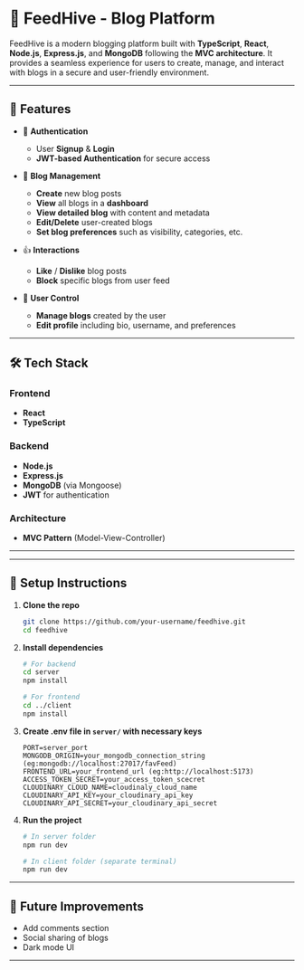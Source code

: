 # 🐝 FeedHive - Blog Platform

FeedHive is a modern blogging platform built with **TypeScript**, **React**, **Node.js**, **Express.js**, and **MongoDB** following the **MVC architecture**. It provides a seamless experience for users to create, manage, and interact with blogs in a secure and user-friendly environment.

---

## 🚀 Features

- 🔐 **Authentication**
  - User **Signup** & **Login**
  - **JWT-based Authentication** for secure access

- 📝 **Blog Management**
  - **Create** new blog posts
  - **View** all blogs in a **dashboard**
  - **View detailed blog** with content and metadata
  - **Edit/Delete** user-created blogs
  - **Set blog preferences** such as visibility, categories, etc.

- 👍 **Interactions**
  - **Like** / **Dislike** blog posts
  - **Block** specific blogs from user feed

- 👤 **User Control**
  - **Manage blogs** created by the user
  - **Edit profile** including bio, username, and preferences

---

## 🛠️ Tech Stack

### Frontend
- **React**
- **TypeScript**

### Backend
- **Node.js**
- **Express.js**
- **MongoDB** (via Mongoose)
- **JWT** for authentication

### Architecture
- **MVC Pattern** (Model-View-Controller)

---

---

## 🧪 Setup Instructions

1. **Clone the repo**
   ```bash
   git clone https://github.com/your-username/feedhive.git
   cd feedhive
   ```

2. **Install dependencies**
   ```bash
   # For backend
   cd server
   npm install

   # For frontend
   cd ../client
   npm install
   ```

3. **Create .env file in `server/` with necessary keys**
   ```env
   PORT=server_port
   MONGODB_ORIGIN=your_mongodb_connection_string (eg:mongodb://localhost:27017/favFeed)
   FRONTEND_URL=your_frontend_url (eg:http://localhost:5173)
   ACCESS_TOKEN_SECRET=your_access_token_scecret
   CLOUDINARY_CLOUD_NAME=cloudinaly_cloud_name
   CLOUDINARY_API_KEY=your_cloudinary_api_key
   CLOUDINARY_API_SECRET=your_cloudinary_api_secret 
   ```

4. **Run the project**
   ```bash
   # In server folder
   npm run dev

   # In client folder (separate terminal)
   npm run dev
   ```

---

## 📌 Future Improvements
- Add comments section
- Social sharing of blogs
- Dark mode UI

---